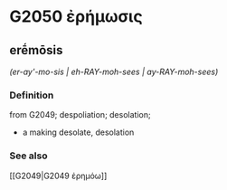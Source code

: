 # G2050 ἐρήμωσις

## erḗmōsis

_(er-ay'-mo-sis | eh-RAY-moh-sees | ay-RAY-moh-sees)_

### Definition

from G2049; despoliation; desolation; 

- a making desolate, desolation

### See also

[[G2049|G2049 ἐρημόω]]
